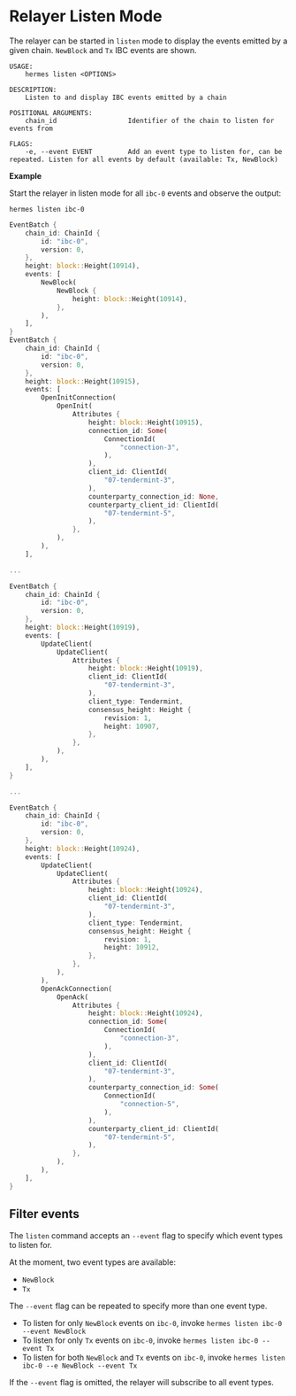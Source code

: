 # Relayer Listen Mode

The relayer can be started in `listen` mode to display the events emitted by a given chain. `NewBlock` and `Tx` IBC events are shown.

```shell
USAGE:
    hermes listen <OPTIONS>

DESCRIPTION:
    Listen to and display IBC events emitted by a chain

POSITIONAL ARGUMENTS:
    chain_id                  Identifier of the chain to listen for events from

FLAGS:
    -e, --event EVENT         Add an event type to listen for, can be repeated. Listen for all events by default (available: Tx, NewBlock)
```

__Example__

Start the relayer in listen mode for all `ibc-0` events and observe the output:

```shell
hermes listen ibc-0
```

```rust
EventBatch {
    chain_id: ChainId {
        id: "ibc-0",
        version: 0,
    },
    height: block::Height(10914),
    events: [
        NewBlock(
            NewBlock {
                height: block::Height(10914),
            },
        ),
    ],
}
EventBatch {
    chain_id: ChainId {
        id: "ibc-0",
        version: 0,
    },
    height: block::Height(10915),
    events: [
        OpenInitConnection(
            OpenInit(
                Attributes {
                    height: block::Height(10915),
                    connection_id: Some(
                        ConnectionId(
                            "connection-3",
                        ),
                    ),
                    client_id: ClientId(
                        "07-tendermint-3",
                    ),
                    counterparty_connection_id: None,
                    counterparty_client_id: ClientId(
                        "07-tendermint-5",
                    ),
                },
            ),
        ),
    ],

...

EventBatch {
    chain_id: ChainId {
        id: "ibc-0",
        version: 0,
    },
    height: block::Height(10919),
    events: [
        UpdateClient(
            UpdateClient(
                Attributes {
                    height: block::Height(10919),
                    client_id: ClientId(
                        "07-tendermint-3",
                    ),
                    client_type: Tendermint,
                    consensus_height: Height {
                        revision: 1,
                        height: 10907,
                    },
                },
            ),
        ),
    ],
}

...

EventBatch {
    chain_id: ChainId {
        id: "ibc-0",
        version: 0,
    },
    height: block::Height(10924),
    events: [
        UpdateClient(
            UpdateClient(
                Attributes {
                    height: block::Height(10924),
                    client_id: ClientId(
                        "07-tendermint-3",
                    ),
                    client_type: Tendermint,
                    consensus_height: Height {
                        revision: 1,
                        height: 10912,
                    },
                },
            ),
        ),
        OpenAckConnection(
            OpenAck(
                Attributes {
                    height: block::Height(10924),
                    connection_id: Some(
                        ConnectionId(
                            "connection-3",
                        ),
                    ),
                    client_id: ClientId(
                        "07-tendermint-3",
                    ),
                    counterparty_connection_id: Some(
                        ConnectionId(
                            "connection-5",
                        ),
                    ),
                    counterparty_client_id: ClientId(
                        "07-tendermint-5",
                    ),
                },
            ),
        ),
    ],
}
```

## Filter events

The `listen` command accepts an `--event` flag to specify which event types to listen for.

At the moment, two event types are available:
- `NewBlock` 
- `Tx`

The `--event` flag can be repeated to specify more than one event type.

- To listen for only `NewBlock` events on `ibc-0`, invoke `hermes listen ibc-0 --event NewBlock`
- To listen for only `Tx` events on `ibc-0`, invoke `hermes listen ibc-0 --event Tx`
- To listen for both `NewBlock` and `Tx` events on `ibc-0`, invoke `hermes listen ibc-0 --e NewBlock --event Tx`

If the `--event` flag is omitted, the relayer will subscribe to all event types.
